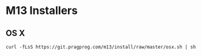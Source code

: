 # M13 Installers

## OS X

    curl -fLsS https://git.pragprog.com/m13/install/raw/master/osx.sh | sh
